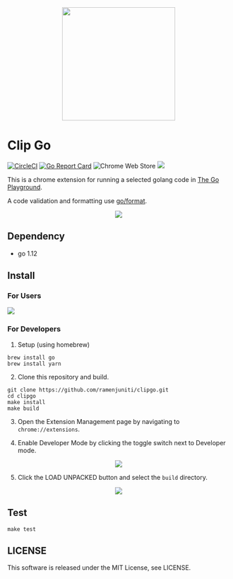 <div align="center">
  <img src="https://i.gyazo.com/eedc49e827385ac25527264bac38d8c4.png" width=256>
</div>

# Clip Go

[![CircleCI](https://circleci.com/gh/ramenjuniti/clipgo.svg?style=svg)](https://circleci.com/gh/ramenjuniti/clipgo)
[![Go Report Card](https://goreportcard.com/badge/github.com/ramenjuniti/clipgo)](https://goreportcard.com/report/github.com/ramenjuniti/clipgo)
![Chrome Web Store](https://img.shields.io/chrome-web-store/v/khkfegmjjbijinlbmffohmiofhpnjlja.svg)
![](https://img.shields.io/chrome-web-store/users/khkfegmjjbijinlbmffohmiofhpnjlja.svg)

This is a chrome extension for running a selected golang code in [The Go Playground](https://play.golang.org/).

A code validation and formatting use [go/format](https://golang.org/pkg/go/format/).

<div align="center">
  <img src="https://i.gyazo.com/072747dfe9190e3e4ecf1e097218a48e.gif">
</div>

## Dependency

- go 1.12

## Install

### For Users

[![](https://developer.chrome.com/webstore/images/ChromeWebStore_BadgeWBorder_v2_340x96.png)](https://chrome.google.com/webstore/detail/clip-go/khkfegmjjbijinlbmffohmiofhpnjlja)

### For Developers

1. Setup (using homebrew)

```
brew install go
brew install yarn
```

2. Clone this repository and build.

```
git clone https://github.com/ramenjuniti/clipgo.git
cd clipgo
make install
make build
```

3. Open the Extension Management page by navigating to `chrome://extensions`.

4. Enable Developer Mode by clicking the toggle switch next to Developer mode.

<div align="center">
  <img src="https://i.gyazo.com/80b67452913a6147aa89cd05c6c78f4a.png">
</div>

5. Click the LOAD UNPACKED button and select the `build` directory.

<div align="center">
  <img src="https://i.gyazo.com/837cf2b32fbe485cb1b360aa31e052c3.png">
</div>

## Test

```
make test
```

## LICENSE

This software is released under the MIT License, see LICENSE.
